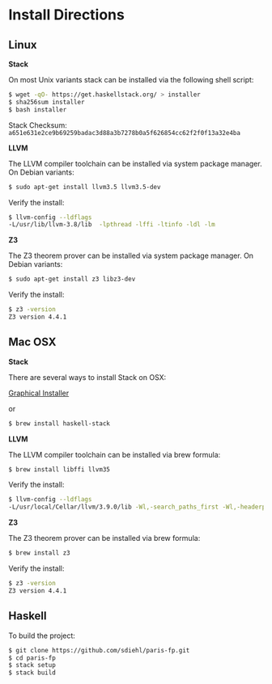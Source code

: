 Install Directions
==================

Linux
-----

**Stack**

On most Unix variants stack can be installed via the following shell script:

```bash
$ wget -qO- https://get.haskellstack.org/ > installer
$ sha256sum installer
$ bash installer
```

Stack Checksum: ``a651e631e2ce9b69259badac3d88a3b7278b0a5f626854cc62f2f0f13a32e4ba``

**LLVM**

The LLVM compiler toolchain can be installed via system package manager. On
Debian variants:

```bash
$ sudo apt-get install llvm3.5 llvm3.5-dev
```

Verify the install:

```bash
$ llvm-config --ldflags
-L/usr/lib/llvm-3.8/lib  -lpthread -lffi -ltinfo -ldl -lm
```

**Z3**

The Z3 theorem prover can be installed via system package manager. On Debian
variants:

```bash
$ sudo apt-get install z3 libz3-dev
```

Verify the install:

```bash
$ z3 -version
Z3 version 4.4.1
```

Mac OSX
-------

**Stack**

There are several ways to install Stack on OSX:

[Graphical Installer](https://www.stackage.org/stack/osx-x86_64)

or

```bash
$ brew install haskell-stack
```

**LLVM**

The LLVM compiler toolchain can be installed via brew formula:

```bash
$ brew install libffi llvm35
```

Verify the install:

```bash
$ llvm-config --ldflags
-L/usr/local/Cellar/llvm/3.9.0/lib -Wl,-search_paths_first -Wl,-headerpad_max_install_names
```

**Z3**

The Z3 theorem prover can be installed via brew formula:

```bash
$ brew install z3
```

Verify the install:

```bash
$ z3 -version
Z3 version 4.4.1
```

Haskell
-------

To build the project:

```bash
$ git clone https://github.com/sdiehl/paris-fp.git
$ cd paris-fp
$ stack setup
$ stack build
```
